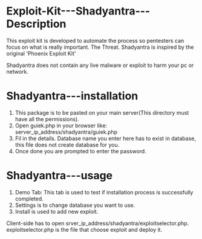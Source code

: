 # Exploit-Kit---Shadyantra---Description
This exploit kit is developed to automate the process so pentesters can focus on what is really important. The Threat. Shadyantra is inspired by the original 'Phoenix Exploit Kit'

Shadyantra does not contain any live malware or exploit to harm your pc or network.

# Shadyantra---installation  
1. This package is to be pasted on your main server(This directory must have all the permissions).
2. Open guiek.php in your browser like: server_ip_address/shadyantra/guiek.php
3. Fil in the details. Database name you enter here has to exist in database, this file does not create database for you.
4. Once done you are prompted to enter the password.

# Shadyantra---usage
1. Demo Tab: This tab is used to test if installation process is successfully completed.
2. Settings is to change database you want to use.
3. Install is used to add new exploit.

Client-side has to open srver_ip_address/shadyantra/exploitselector.php. exploitselector.php is the file that choose exploit and deploy it.
